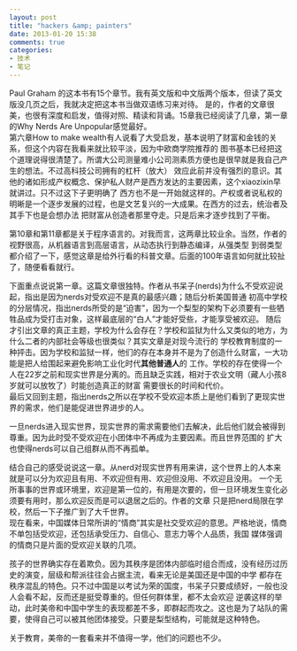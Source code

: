 ```yaml
---
layout: post
title: "hackers &amp; painters"
date: 2013-01-20 15:38
comments: true
categories: 
- 技术
- 笔记
---
```


Paul Graham 的这本书有15个章节。我有英文版和中文版两个版本，但读了英文版没几页之后，我就决定把这本书当做双语练习来对待。
是的，作者的文章很美，也很有深度和启发，值得对照、精读和背诵。15章我已经阅读了几章，第一章的Why Nerds Are Unpopular感觉最好。  
第六章How to make wealth有人说看了大受启发，基本说明了财富和金钱的关系，但这个内容在我看来就比较平淡，因为中欧商学院推荐的
图书基本已经把这个道理说得很清楚了。所谓大公司测量难小公司测素质方便也是很早就是我自己产生的想法。不过高科技公司拥有的杠杆（放大）
效应此前并没有强烈的意识。其他的诸如形成产权概念、保护私人财产是西方发达的主要因素，这个xiaozixin早就讲过。只不过这下子更明确了
西方也不是一开始就这样的。产权或者说私权的明晰是一个逐步发展的过程，也是文艺复兴的一大成果。在西方的过去，统治者及其手下也是会想办法
把财富从创造者那里夺走。只是后来才逐步找到了平衡。

第10章和第11章都是关于程序语言的。对我而言，这两章比较业余。当然，作者的视野很高，从机器语言到高层语言，从动态执行到静态编译，从强类型
到弱类型都介绍了一下，感觉这章是给外行看的科普文章。后面的100年语言如何就比较扯了，随便看看就行。

下面重点说说第一章。这篇文章很独特。作者从书呆子(nerds)为什么不受欢迎说起，指出是因为nerds对受欢迎不是真的最感兴趣；随后分析美国普通
初高中学校的分层情况，指出nerds所受的是“迫害”，因为一个梨型的架构下必须要有一些牺牲品成为受打击对象，这样最底层的“白人”才能好受些，才能享受被欢迎。
随后才引出文章的真正主题，学校为什么会存在？学校和监狱为什么又类似的地方，为什么二者的内部社会等级也很类似？其实文章是对现今流行的
学校教育制度的一种抨击。因为学校和监狱一样，他们的存在本身并不是为了创造什么财富，一大功能是把人给围起来避免影响工业化时代**其他普通人**的
工作。学校的存在使得一个人在22岁之前和现实世界是分离的。而且缺乏实践，相对于农业文明（藏人小孩8岁就可以放牧了）时能创造真正的财富
需要很长的时间和代价。  
最后又回到主题，指出nerds之所以在学校不受欢迎本质上是他们看到了更现实世界的需求，他们是能促进世界进步的人。

一旦nerds进入现实世界，现实世界的需求需要他们去解决，此后他们就会被得到尊重。因为此时受不受欢迎在小团体中不再成为主要因素。而且世界范围的
扩大也使得nerds可以自己组群从而不再孤单。

结合自己的感受说说这一章。从nerd对现实世界有用来讲，这个世界上的人本来就是可以分为欢迎且有用、不欢迎但有用、欢迎但没用、不欢迎且没用。
一个无所事事的世界或环境里，欢迎是第一位的，有用是次要的，但一旦环境发生变化必须要有用时，那么欢迎反而是可以退居之后的。作者的文章
只是把nerd局限在学校，然后一下子推广到了大千世界。  
现在看来，中国媒体日常所讲的“情商”其实是社交受欢迎的意思。严格地说，情商不单包括受欢迎，还包括承受压力、自信心、意志力等个人品质，我国
媒体强调的情商只是片面的受欢迎关联的几项。

孩子的世界确实存在着欺负。因为其秩序是团体内部临时组合而成，没有经历过历史的演变，层级和帮派往往会占据主流，看来无论是美国还是中国的中学
都存在秩序混乱的特色。只不过中国是以考试为荣的国度，书呆子只要成绩好，一般也没人会看不起，反而还是挺受尊重的。但任何群体里，都不太会欢迎
逆袭这样的举动，此时美帝和中国中学生的表现都差不多，即群起而攻之。这也是为了站队的需要，使得自己可以被其他团体接受。只要是梨型结构，可能就是这种特色。

关于教育，美帝的一套看来并不值得一学，他们的问题也不少。  

